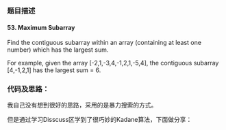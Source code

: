 ### 题目描述

#### 53. Maximum Subarray

Find the contiguous subarray within an array (containing at least one number) which has the largest sum.

For example, given the array [-2,1,-3,4,-1,2,1,-5,4],
the contiguous subarray [4,-1,2,1] has the largest sum = 6.

### 代码及思路：

我自己没有想到很好的思路，采用的是暴力搜索的方式。

但是通过学习Disscuss区学到了很巧妙的Kadane算法，下面做分享：

```java

```